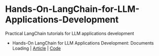 # Hands-On-LangChain-for-LLM-Applications-Development
Practical LangChain tutorials for LLM applications development 

* Hands-On LangChain for LLM Applications Development: Documents Loading | [Article]() | [Code]()
